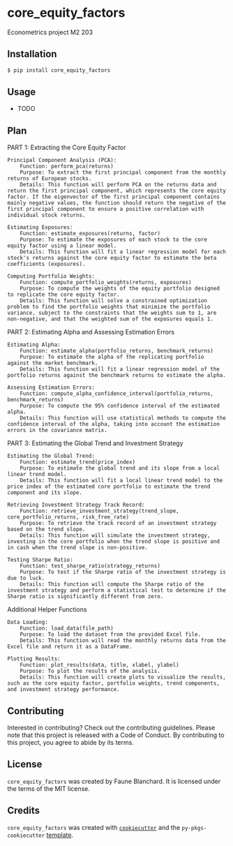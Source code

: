 # core_equity_factors

Econometrics project M2 203

## Installation

```bash
$ pip install core_equity_factors
```

## Usage

- TODO

## Plan

PART 1: Extracting the Core Equity Factor

    Principal Component Analysis (PCA):
        Function: perform_pca(returns)
        Purpose: To extract the first principal component from the monthly returns of European stocks.
        Details: This function will perform PCA on the returns data and return the first principal component, which represents the core equity factor. If the eigenvector of the first principal component contains mainly negative values, the function should return the negative of the first principal component to ensure a positive correlation with individual stock returns.

    Estimating Exposures:
        Function: estimate_exposures(returns, factor)
        Purpose: To estimate the exposures of each stock to the core equity factor using a linear model.
        Details: This function will fit a linear regression model for each stock's returns against the core equity factor to estimate the beta coefficients (exposures).

    Computing Portfolio Weights:
        Function: compute_portfolio_weights(returns, exposures)
        Purpose: To compute the weights of the equity portfolio designed to replicate the core equity factor.
        Details: This function will solve a constrained optimization problem to find the portfolio weights that minimize the portfolio variance, subject to the constraints that the weights sum to 1, are non-negative, and that the weighted sum of the exposures equals 1.

PART 2: Estimating Alpha and Assessing Estimation Errors

    Estimating Alpha:
        Function: estimate_alpha(portfolio_returns, benchmark_returns)
        Purpose: To estimate the alpha of the replicating portfolio against the market benchmark.
        Details: This function will fit a linear regression model of the portfolio returns against the benchmark returns to estimate the alpha.

    Assessing Estimation Errors:
        Function: compute_alpha_confidence_interval(portfolio_returns, benchmark_returns)
        Purpose: To compute the 95% confidence interval of the estimated alpha.
        Details: This function will use statistical methods to compute the confidence interval of the alpha, taking into account the estimation errors in the covariance matrix.

PART 3: Estimating the Global Trend and Investment Strategy

    Estimating the Global Trend:
        Function: estimate_trend(price_index)
        Purpose: To estimate the global trend and its slope from a local linear trend model.
        Details: This function will fit a local linear trend model to the price index of the estimated core portfolio to estimate the trend component and its slope.

    Retrieving Investment Strategy Track Record:
        Function: retrieve_investment_strategy(trend_slope, core_portfolio_returns, risk_free_rate)
        Purpose: To retrieve the track record of an investment strategy based on the trend slope.
        Details: This function will simulate the investment strategy, investing in the core portfolio when the trend slope is positive and in cash when the trend slope is non-positive.

    Testing Sharpe Ratio:
        Function: test_sharpe_ratio(strategy_returns)
        Purpose: To test if the Sharpe ratio of the investment strategy is due to luck.
        Details: This function will compute the Sharpe ratio of the investment strategy and perform a statistical test to determine if the Sharpe ratio is significantly different from zero.

Additional Helper Functions

    Data Loading:
        Function: load_data(file_path)
        Purpose: To load the dataset from the provided Excel file.
        Details: This function will read the monthly returns data from the Excel file and return it as a DataFrame.

    Plotting Results:
        Function: plot_results(data, title, xlabel, ylabel)
        Purpose: To plot the results of the analysis.
        Details: This function will create plots to visualize the results, such as the core equity factor, portfolio weights, trend components, and investment strategy performance.


## Contributing

Interested in contributing? Check out the contributing guidelines. Please note that this project is released with a Code of Conduct. By contributing to this project, you agree to abide by its terms.

## License

`core_equity_factors` was created by Faune Blanchard. It is licensed under the terms of the MIT license.

## Credits

`core_equity_factors` was created with [`cookiecutter`](https://cookiecutter.readthedocs.io/en/latest/) and the `py-pkgs-cookiecutter` [template](https://github.com/py-pkgs/py-pkgs-cookiecutter).
